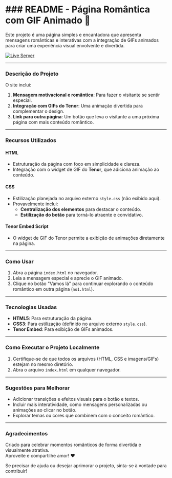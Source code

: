 # ### README - Página Romântica com GIF Animado 💌

Este projeto é uma página simples e encantadora que apresenta mensagens românticas e interativas com a integração de GIFs animados para criar uma experiência visual envolvente e divertida.

[![Live Server](https://img.shields.io/badge/Live_Server-Click_Here-brightgreen?style=for-the-badge)](https://felipetaua.github.io/secreto/)

---

### **Descrição do Projeto**

O site inclui:  
1. **Mensagem motivacional e romântica**: Para fazer o visitante se sentir especial.  
2. **Integração com GIFs do Tenor**: Uma animação divertida para complementar o design.  
3. **Link para outra página**: Um botão que leva o visitante a uma próxima página com mais conteúdo romântico.  

---

### **Recursos Utilizados**

#### **HTML**
- Estruturação da página com foco em simplicidade e clareza.  
- Integração com o widget de GIF do **Tenor**, que adiciona animação ao conteúdo.  

#### **CSS**
- Estilização planejada no arquivo externo `style.css` (não exibido aqui).  
- Provavelmente inclui:
  - **Centralização dos elementos** para destacar o conteúdo.  
  - **Estilização do botão** para torná-lo atraente e convidativo.  

#### **Tenor Embed Script**
- O widget de GIF do Tenor permite a exibição de animações diretamente na página.  

---

### **Como Usar**

1. Abra a página `index.html` no navegador.  
2. Leia a mensagem especial e aprecie o GIF animado.  
3. Clique no botão "Vamos lá" para continuar explorando o conteúdo romântico em outra página (`no1.html`).  

---

### **Tecnologias Usadas**
- **HTML5**: Para estruturação da página.  
- **CSS3**: Para estilização (definido no arquivo externo `style.css`).  
- **Tenor Embed**: Para exibição de GIFs animados.  

---

### **Como Executar o Projeto Localmente**

1. Certifique-se de que todos os arquivos (HTML, CSS e imagens/GIFs) estejam no mesmo diretório.  
2. Abra o arquivo `index.html` em qualquer navegador.  

---

### **Sugestões para Melhorar**  
- Adicionar transições e efeitos visuais para o botão e textos.  
- Incluir mais interatividade, como mensagens personalizadas ou animações ao clicar no botão.  
- Explorar temas ou cores que combinem com o conceito romântico.  

---

### **Agradecimentos**  
Criado para celebrar momentos românticos de forma divertida e visualmente atrativa.  
Aproveite e compartilhe amor! ❤️  

Se precisar de ajuda ou desejar aprimorar o projeto, sinta-se à vontade para contribuir!
